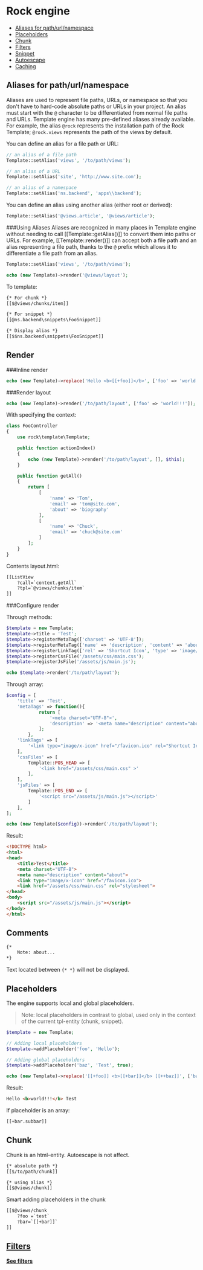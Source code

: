 Rock engine
=================

 * [Aliases for path/url/namespace](#aliases-for-pathurlnamespace)
 * [Placeholders](#placeholders)
 * [Chunk](#chunk)
 * [Filters](#filters)
 * [Snippet](#snippet)
 * [Autoescape](#autoescape)
 * [Caching](#caching)

Aliases for path/url/namespace
-----------------

Aliases are used to represent file paths, URLs, or namespace so that you don't have to hard-code absolute paths or URLs in your project.
An alias must start with the ```@``` character to be differentiated from normal file paths and URLs.
Template engine has many pre-defined aliases already available. For example, the alias ```@rock``` represents the installation path of the Rock Template; ```@rock.views``` represents the path of the views by default.

You can define an alias for a file path or URL:

```php
// an alias of a file path
Template::setAlias('views', '/to/path/views');

// an alias of a URL
Template::setAlias('site', 'http://www.site.com');

// an alias of a namespace
Template::setAlias('ns.backend', 'apps\\backend');
```

You can define an alias using another alias (either root or derived):

```php
Template::setAlias('@views.article', '@views/article');
```

###Using Aliases
Aliases are recognized in many places in Template engine without needing to call [[Template::getAlias()]] to convert them into paths or URLs.
For example, [[Template::render()]] can accept both a file path and an alias representing a file path, thanks to the ```@``` prefix which allows it to differentiate a file path from an alias.

```php
Template::setAlias('views', '/to/path/views');

echo (new Template)->render('@views/layout');
```

To template:

```html
{* For chunk *}
[[$@views/chunks/item]]

{* For snippet *}
[[@ns.backend\snippets\FooSnippet]]

{* Display alias *}
[[$$ns.backend\snippets\FooSnippet]]
```

Render
-----------------

###Inline render

```php
echo (new Template)->replace('Hello <b>[[+foo]]</b>', ['foo' => 'world!!!']);
```

###Render layout

```php
echo (new Template)->render('/to/path/layout', ['foo' => 'world!!!']);
```

With specifying the context:

```php
class FooController
{
    use rock\template\Template;

    public function actionIndex()
    {
        echo (new Template)->render('/to/path/layout', [], $this);
    }

    public function getAll()
    {
        return [
            [
                'name' => 'Tom',
                'email' => 'tom@site.com',
                'about' => 'biography'
            ],
            [
                'name' => 'Chuck',
                'email' => 'chuck@site.com'
            ]
        ];
    }
}
```

Contents layout.html:

```html
[[ListView
    ?call=`context.getAll`
    ?tpl=`@views/chunks/item`
]]
```

###Configure render

Through methods:

```php
$template = new Template;
$template->title = 'Test';
$template->registerMetaTag(['charset' => 'UTF-8']);
$template->registerMetaTag(['name' => 'description', 'content' => 'about'], 'description');
$template->registerLinkTag(['rel' => 'Shortcut Icon', 'type' => 'image/x-icon', 'href' => '/favicon.ico']);
$template->registerCssFile('/assets/css/main.css');
$template->registerJsFile('/assets/js/main.js');

echo $template->render('/to/path/layout');
```

Through array:

```php
$config = [
    'title' => 'Test',
    'metaTags' => function(){
            return [
                '<meta charset="UTF-8">',
                'description' => '<meta name="description" content="about">',
            ];
        },
    'linkTags' => [
        '<link type="image/x-icon" href="/favicon.ico" rel="Shortcut Icon">',
    ],
    'cssFiles' => [
        Template::POS_HEAD => [
            '<link href="/assets/css/main.css" >'
        ],
    ],
    'jsFiles' => [
        Template::POS_END => [
            '<script src="/assets/js/main.js"></script>'
        ]
    ],
];

echo (new Template($config))->render('/to/path/layout');
```

Result:

```html
<!DOCTYPE html>
<html>
<head>
    <title>Test</title>
    <meta charset="UTF-8">
    <meta name="description" content="about">
    <link type="image/x-icon" href="/favicon.ico">
    <link href="/assets/css/main.css" rel="stylesheet">
</head>
<body>
    <script src="/assets/js/main.js"></script>
</body>
</html>
```

Comments
-----------------

```html
{*
    Note: about...
*}
```

Text located between ```{* *}``` will not be displayed.

Placeholders
-----------------

The engine supports local and global placeholders.
> Note: local placeholders in contrast to global, used only in the context of the current tpl-entity (chunk, snippet).

```php
$template = new Template;

// Adding local placeholders
$template->addPlaceholder('foo', 'Hello');

// Adding global placeholders
$template->addPlaceholder('baz', 'Test', true);

echo (new Template)->replace('[[+foo]] <b>[[+bar]]</b> [[++baz]]', ['bar' => 'world!!!']);
```

Result:
```html
Hello <b>world!!!</b> Test
```

If placeholder is an array:
```html
[[+bar.subbar]]
```

Chunk
-----------------

Chunk is an html-entity. Autoescape is not affect.

```html
{* absolute path *}
[[$/to/path/chunk]]

{* using alias *}
[[$@views/chunk]]
```

Smart adding placeholders in the chunk

```html
[[$@views/chunk
    ?foo =`test`
    ?bar=`[[+bar]]`
]]
```

[Filters](https://github.com/romeo7/rock-template/blob/master/docs/filters.md)
-----------------

**[See filters](https://github.com/romeo7/rock-template/blob/master/docs/filters.md)**
